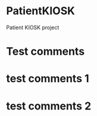 PatientKIOSK
============

Patient KIOSK project

# Test comments

# test comments 1

# test comments 2